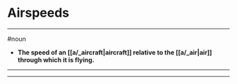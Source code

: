 # Airspeeds
---
#noun
- **The speed of an [[a/_aircraft|aircraft]] relative to the [[a/_air|air]] through which it is flying.**
---
---
